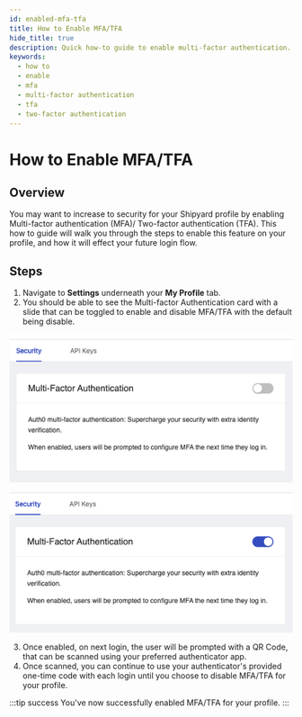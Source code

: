 ```yaml
---
id: enabled-mfa-tfa
title: How to Enable MFA/TFA
hide_title: true
description: Quick how-to guide to enable multi-factor authentication.
keywords:
  - how to
  - enable
  - mfa
  - multi-factor authentication
  - tfa
  - two-factor authentication
---
```


# How to Enable MFA/TFA

## Overview

You may want to increase to security for your Shipyard profile by enabling Multi-factor authentication (MFA)/ Two-factor authentication (TFA). This how to guide will walk you through the steps to enable this feature on your profile, and how it will effect your future login flow. 

## Steps

1. Navigate to **Settings** underneath your **My Profile** tab.
2. You should be able to see the Multi-factor Authentication card with a slide that can be toggled to enable and disable MFA/TFA with the default being disable.

![](../.gitbook/assets/../../../.gitbook/assets/MFA_Disabled.png)

![](../.gitbook/assets/../../../.gitbook/assets/MFA_Enabled.png)

3. Once enabled, on next login, the user will be prompted with a QR Code, that can be scanned using your preferred authenticator app. 
4. Once scanned, you can continue to use your authenticator's provided one-time code with each login until you choose to disable MFA/TFA for your profile.



:::tip success
You've now successfully enabled MFA/TFA for your profile.
:::